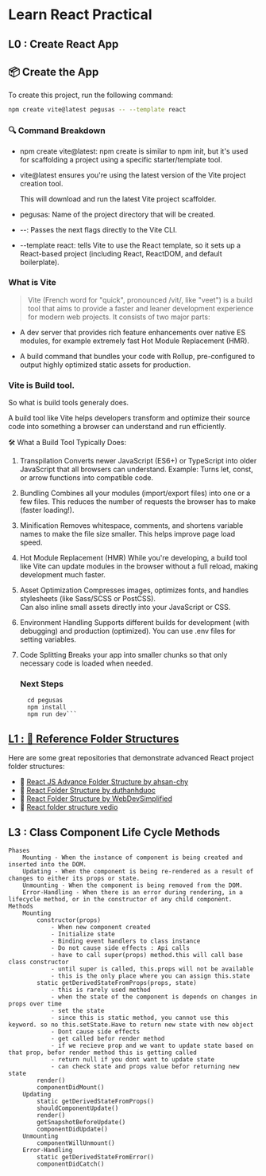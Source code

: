# Learn React Practical
## L0 : Create React App

## 📦 Create the App

To create this project, run the following command:
```bash
npm create vite@latest pegusas -- --template react
```

### 🔍 Command Breakdown
- npm create vite@latest: npm create is similar to npm init, but it's used for scaffolding a project using a specific starter/template tool.

- vite@latest ensures you're using the latest version of the Vite project creation tool.

  This will download and run the latest Vite project scaffolder.

- pegusas: Name of the project directory that will be created.

- --: Passes the next flags directly to the Vite CLI.

- --template react: tells Vite to use the React template, so it sets up a React-based project (including React, ReactDOM, and default boilerplate).

### What is Vite

> Vite (French word for "quick", pronounced /vit/, like "veet") is a build tool that aims to provide a faster and leaner development experience for modern web projects. It consists of two major parts:

   - A dev server that provides rich feature enhancements over native ES modules, for example extremely fast Hot Module Replacement (HMR).

   - A build command that bundles your code with Rollup, pre-configured to output highly optimized static assets for production.

### Vite is Build tool.
So what is build tools generaly does.

A build tool like Vite helps developers transform and optimize their source code into something a browser can understand and run efficiently.

🛠️ What a Build Tool Typically Does:
1. Transpilation
  Converts newer JavaScript (ES6+) or TypeScript into older JavaScript that all browsers can understand.
  Example: Turns let, const, or arrow functions into compatible code.

2. Bundling
  Combines all your modules (import/export files) into one or a few files.
  This reduces the number of requests the browser has to make (faster loading!).

3. Minification
  Removes whitespace, comments, and shortens variable names to make the file size smaller.
  This helps improve page load speed.

4. Hot Module Replacement (HMR)
  While you're developing, a build tool like Vite can update modules in the browser without a full reload, making development much faster.

5. Asset Optimization
  Compresses images, optimizes fonts, and handles stylesheets (like Sass/SCSS or PostCSS).  
  Can also inline small assets directly into your JavaScript or CSS.

6. Environment Handling
  Supports different builds for development (with debugging) and production (optimized).
  You can use .env files for setting variables.

7. Code Splitting
   Breaks your app into smaller chunks so that only necessary code is loaded when needed.

   ### Next Steps
    ```
      cd pegusas
      npm install
      npm run dev```

## [L1 : 📁 Reference Folder Structures](https://github.com/kaushalyacode/React/tree/Create-Folder-Structure)

Here are some great repositories that demonstrate advanced React project folder structures:

- 🔗 [React JS Advance Folder Structure by ahsan-chy](https://github.com/ahsan-chy/React-JS-Advance-Folder-Structure/)
- 🔗 [React Folder Structure by duthanhduoc](https://github.com/duthanhduoc/React-Folder-Structure/)
- 🔗 [React Folder Structure by WebDevSimplified](https://github.com/WebDevSimplified/react-folder-structure/)
- 🔗 [React folder structure vedio](https://www.youtube.com/watch?v=UUga4-z7b6s)

## L3 : Class Component Life Cycle Methods

    Phases
        Mounting - When the instance of component is being created and inserted into the DOM.
        Updating - When the component is being re-rendered as a result of changes to either its props or state.
        Unmounting - When the component is being removed from the DOM.
        Error-Handling - When there is an error during rendering, in a lifecycle method, or in the constructor of any child component.
    Methods
        Mounting
            constructor(props) 
                - When new component created
                - Initialize state
                - Binding event handlers to class instance
                - Do not cause side effects : Api calls
                - have to call super(props) method.this will call base class constructor
                - until super is called, this.props will not be available
                - this is the only place where you can assign this.state
            static getDerivedStateFromProps(props, state)
                - this is rarely used method
                - when the state of the component is depends on changes in props over time
                - set the state
                - since this is static method, you cannot use this keyword. so no this.setState.Have to return new state with new object
                - Dont cause side effects
                - get called befor render method
                - if we recieve prop and we want to update state based on that prop, befor render method this is getting called
                - return null if you dont want to update state
                - can check state and props value befor returning new state
            render()
            componentDidMount()
        Updating
            static getDerivedStateFromProps()
            shouldComponentUpdate()
            render()
            getSnapshotBeforeUpdate()
            componentDidUpdate()
        Unmounting
            componentWillUnmount()
        Error-Handling
            static getDerivedStateFromError()
            componentDidCatch()